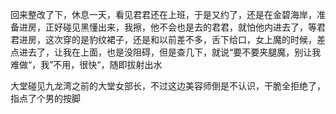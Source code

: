 回来整改了下，休息一天，看见君君还在上班，于是又约了，还是在金碧海岸，准备进房，正好碰见黑懂出来，我擦，他不会也是去的君君，就怕他内进去了，等君君进房，这次穿的是豹纹裙子，还是和以前差不多，舌下给口，女上魔的时候，差点进去了，让我在上面，也是没阻碍，但是查几下，就说“要不要夹腿魔，别让我难做“，我”不用，很快“，随即拔射出水

大堂碰见九龙湾之前的大堂女部长，不过这边美容师倒是不认识，干脆全拒绝了，指点了个男的按脚